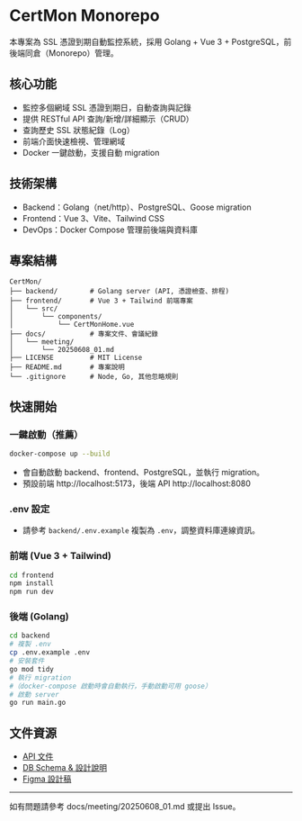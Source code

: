 # CertMon Monorepo

本專案為 SSL 憑證到期自動監控系統，採用 Golang + Vue 3 + PostgreSQL，前後端同倉（Monorepo）管理。

## 核心功能
- 監控多個網域 SSL 憑證到期日，自動查詢與記錄
- 提供 RESTful API 查詢/新增/詳細顯示（CRUD）
- 查詢歷史 SSL 狀態紀錄（Log）
- 前端介面快速檢視、管理網域
- Docker 一鍵啟動，支援自動 migration

## 技術架構
- Backend：Golang（net/http）、PostgreSQL、Goose migration
- Frontend：Vue 3、Vite、Tailwind CSS
- DevOps：Docker Compose 管理前後端與資料庫

## 專案結構

```
CertMon/
├── backend/        # Golang server (API, 憑證檢查、排程)
├── frontend/       # Vue 3 + Tailwind 前端專案
│   └── src/
│       └── components/
│           └── CertMonHome.vue
├── docs/           # 專案文件、會議紀錄
│   └── meeting/
│       └── 20250608_01.md
├── LICENSE         # MIT License
├── README.md       # 專案說明
└── .gitignore      # Node, Go, 其他忽略規則
```

## 快速開始

### 一鍵啟動（推薦）
```bash
docker-compose up --build
```
- 會自動啟動 backend、frontend、PostgreSQL，並執行 migration。
- 預設前端 http://localhost:5173，後端 API http://localhost:8080

### .env 設定
- 請參考 `backend/.env.example` 複製為 `.env`，調整資料庫連線資訊。

### 前端 (Vue 3 + Tailwind)
```bash
cd frontend
npm install
npm run dev
```

### 後端 (Golang)
```bash
cd backend
# 複製 .env
cp .env.example .env
# 安裝套件
go mod tidy
# 執行 migration
#（docker-compose 啟動時會自動執行，手動啟動可用 goose）
# 啟動 server
go run main.go
```

## 文件資源
- [API 文件](docs/api/api_list.md)
- [DB Schema & 設計說明](docs/meeting/20250608_01.md)
- [Figma 設計稿](https://www.figma.com/design/7D4JnVFhEInYE8WLyqnd3g/CertMon?node-id=3604-1626&t=iTMPph78L3sM1lER-1)

---

如有問題請參考 docs/meeting/20250608_01.md 或提出 Issue。
